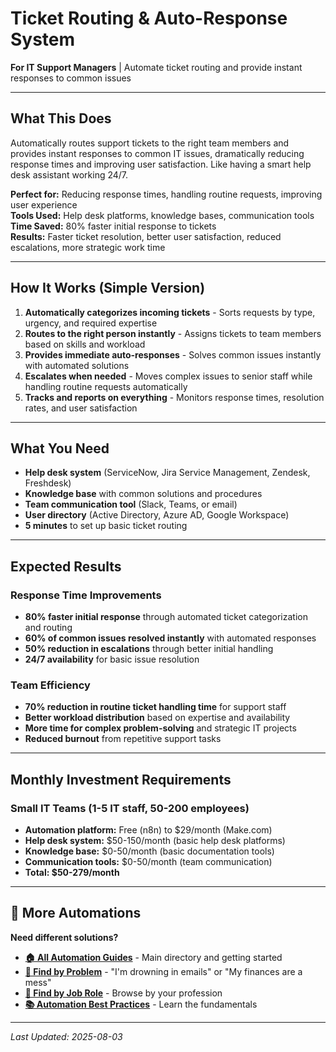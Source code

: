 # Ticket Routing & Auto-Response System

**For IT Support Managers** | Automate ticket routing and provide instant responses to common issues

---

## What This Does

Automatically routes support tickets to the right team members and provides instant responses to common IT issues, dramatically reducing response times and improving user satisfaction. Like having a smart help desk assistant working 24/7.

**Perfect for:** Reducing response times, handling routine requests, improving user experience  
**Tools Used:** Help desk platforms, knowledge bases, communication tools  
**Time Saved:** 80% faster initial response to tickets  
**Results:** Faster ticket resolution, better user satisfaction, reduced escalations, more strategic work time

---

## How It Works (Simple Version)

1. **Automatically categorizes incoming tickets** - Sorts requests by type, urgency, and required expertise
2. **Routes to the right person instantly** - Assigns tickets to team members based on skills and workload
3. **Provides immediate auto-responses** - Solves common issues instantly with automated solutions
4. **Escalates when needed** - Moves complex issues to senior staff while handling routine requests automatically
5. **Tracks and reports on everything** - Monitors response times, resolution rates, and user satisfaction

---

## What You Need

- **Help desk system** (ServiceNow, Jira Service Management, Zendesk, Freshdesk)
- **Knowledge base** with common solutions and procedures
- **Team communication tool** (Slack, Teams, or email)
- **User directory** (Active Directory, Azure AD, Google Workspace)
- **5 minutes** to set up basic ticket routing

---

## Expected Results

### Response Time Improvements
- **80% faster initial response** through automated ticket categorization and routing
- **60% of common issues resolved instantly** with automated responses
- **50% reduction in escalations** through better initial handling
- **24/7 availability** for basic issue resolution

### Team Efficiency
- **70% reduction in routine ticket handling time** for support staff
- **Better workload distribution** based on expertise and availability
- **More time for complex problem-solving** and strategic IT projects
- **Reduced burnout** from repetitive support tasks

---

## Monthly Investment Requirements

### Small IT Teams (1-5 IT staff, 50-200 employees)
- **Automation platform:** Free (n8n) to $29/month (Make.com)
- **Help desk system:** $50-150/month (basic help desk platforms)
- **Knowledge base:** $0-50/month (basic documentation tools)
- **Communication tools:** $0-50/month (team communication)
- **Total: $50-279/month**

---

## 🔗 More Automations

**Need different solutions?**
- **[🏠 All Automation Guides](../../AI%20Automations%20Guide.md)** - Main directory and getting started
- **[🎯 Find by Problem](../../Automation%20Workflows%20by%20Problem.md)** - "I'm drowning in emails" or "My finances are a mess"
- **[👔 Find by Job Role](../../Automation%20Workflows%20by%20Job%20Role.md)** - Browse by your profession
- **[📚 Automation Best Practices](../../Automation%20Best%20Practices.md)** - Learn the fundamentals

---

*Last Updated: 2025-08-03*